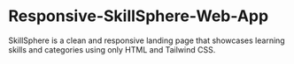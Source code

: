# Responsive-SkillSphere-Web-App
SkillSphere is a clean and responsive landing page that showcases learning skills and categories using only HTML and Tailwind CSS.
